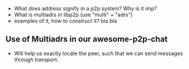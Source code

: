 * What does address signify in a p2p system? Why is it imp?
* What is multiadrs in libp2p (use "multi" + "adrs")
* examples of it, how to construct it? bla bla

## Use of Multiadrs in our awesome-p2p-chat
* Will help us exactly locate the peer, such that we can send messages through transport.